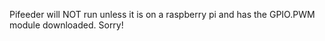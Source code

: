Pifeeder will NOT run unless it is on a raspberry pi
and has the GPIO.PWM module downloaded. Sorry!
